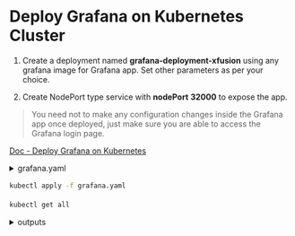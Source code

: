 # Deploy Grafana on Kubernetes Cluster

1. Create a deployment named **grafana-deployment-xfusion** using any grafana image for Grafana app. Set other parameters as per your choice.

2. Create NodePort type service with **nodePort** **32000** to expose the app.

> You need not to make any configuration changes inside the Grafana app once deployed, just make sure you are able to access the Grafana login page.

[Doc - Deploy Grafana on Kubernetes](https://grafana.com/docs/grafana/latest/setup-grafana/installation/kubernetes/)


<details>
<summary>grafana.yaml</summary>

```yaml
---
apiVersion: apps/v1
kind: Deployment
metadata:
  labels:
    app: grafana
  name: grafana-deployment-xfusion
spec:
  selector:
    matchLabels:
      app: grafana
  template:
    metadata:
      labels:
        app: grafana
    spec:
      containers:
        - name: grafana
          image: grafana/grafana:latest
          imagePullPolicy: IfNotPresent
          ports:
            - containerPort: 3000
              name: http-grafana
              protocol: TCP
          readinessProbe:
            failureThreshold: 3
            httpGet:
              path: /robots.txt
              port: 3000
              scheme: HTTP
            initialDelaySeconds: 10
            periodSeconds: 30
            successThreshold: 1
            timeoutSeconds: 2
          livenessProbe:
            failureThreshold: 3
            initialDelaySeconds: 30
            periodSeconds: 10
            successThreshold: 1
            tcpSocket:
              port: 3000
            timeoutSeconds: 1
          resources:
            requests:
              cpu: 250m
              memory: 750Mi
          volumeMounts:
            - mountPath: /var/lib/grafana
              name: grafana-pv
      volumes:
        - name: grafana-pv
          emptyDir: {}
---
apiVersion: v1
kind: Service
metadata:
  name: grafana
spec:
  ports:
    - port: 3000
      protocol: TCP
      targetPort: http-grafana
      nodePort: 32000
  selector:
    app: grafana
  sessionAffinity: None
  type: NodePort
  ```
</details>

```bash
kubectl apply -f grafana.yaml

kubectl get all
```

<details>
<summary>outputs</summary>

  #### kubectl apply -f grafana.yaml
    deployment.apps/grafana-deployment-xfusion created
    service/grafana created

  #### kubectl get all
    NAME                                             READY   STATUS    RESTARTS   AGE
    pod/grafana-deployment-xfusion-b64f8565b-4xm4r   1/1     Running   0          66s

    NAME                 TYPE        CLUSTER-IP      EXTERNAL-IP   PORT(S)          AGE
    service/grafana      NodePort    10.96.150.123   <none>        3000:32000/TCP   66s
    service/kubernetes   ClusterIP   10.96.0.1       <none>        443/TCP          8m47s

    NAME                                         READY   UP-TO-DATE   AVAILABLE   AGE
    deployment.apps/grafana-deployment-xfusion   1/1     1            1           66s

    NAME                                                   DESIRED   CURRENT   READY   AGE
    replicaset.apps/grafana-deployment-xfusion-b64f8565b   1         1         1       66s
  
  #### access the grafana login page
  ![Grafana login page](./images/grafana-login.png)
</details>